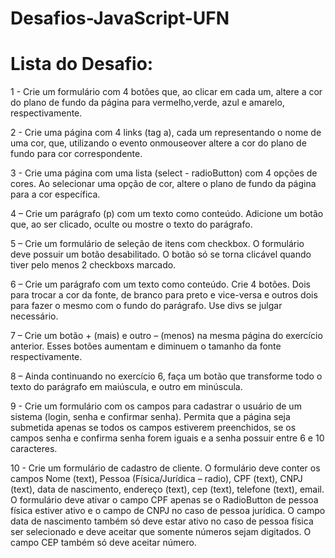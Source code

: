 # Desafios-JavaScript-UFN

# Lista do Desafio:

1 - Crie um formulário com 4 botões que, ao clicar em cada um, altere a cor do plano de fundo da página para vermelho,verde, azul e amarelo, respectivamente.

2 - Crie uma página com 4 links (tag a), cada um representando o nome de uma cor, que, utilizando o evento onmouseover altere a cor do plano de fundo para cor correspondente.

3 - Crie uma página com uma lista (select - radioButton) com 4 opções de cores. Ao selecionar uma opção de cor, altere o plano de fundo da página para a cor específica.

4 – Crie um parágrafo (p) com um texto como conteúdo. Adicione um botão que, ao ser clicado, oculte ou mostre o texto do parágrafo.

5 – Crie um formulário de seleção de itens com checkbox. O formulário deve possuir um botão desabilitado. O botão só se torna clicável quando tiver pelo menos 2 checkboxs marcado.

6 – Crie um parágrafo com um texto como conteúdo. Crie 4 botões. Dois para trocar a cor da fonte, de branco para preto e vice-versa e outros dois para fazer o mesmo com o fundo do parágrafo. Use divs se julgar necessário.

7 – Crie um botão + (mais) e outro – (menos) na mesma página do exercício anterior. Esses botões aumentam e diminuem o tamanho da fonte respectivamente.

8 – Ainda continuando no exercício 6, faça um botão que transforme todo o texto do parágrafo em maiúscula, e outro em minúscula.

9 - Crie um formulário com os campos para cadastrar o usuário de um sistema (login, senha e confirmar senha). Permita que a página seja submetida apenas se todos os campos estiverem preenchidos, se os campos senha e confirma senha forem iguais e a senha possuir entre 6 e 10 caracteres.

10 - Crie um formulário de cadastro de cliente. O formulário deve conter os campos Nome (text), Pessoa (Física/Jurídica – radio), CPF (text), CNPJ (text), data de nascimento, endereço (text), cep (text), telefone (text), email. O formulário deve ativar o campo CPF apenas se o RadioButton de pessoa física estiver ativo e o campo de CNPJ no caso de pessoa jurídica. O campo data de nascimento também só deve estar ativo no caso de pessoa física ser selecionado e deve aceitar que somente números sejam digitados. O campo CEP também só deve aceitar número.
